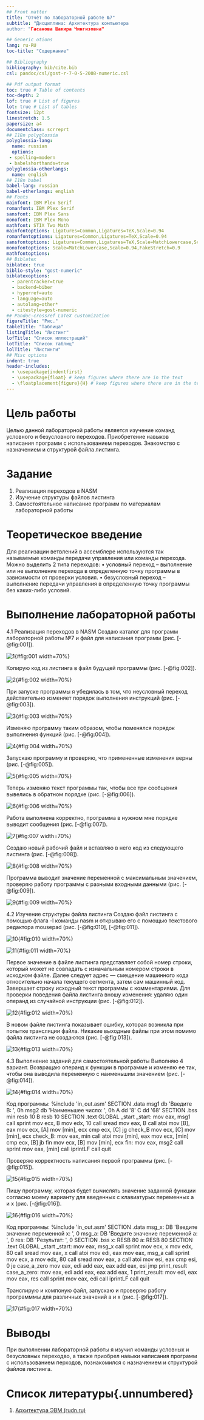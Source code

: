 ```yaml
---
## Front matter
title: "Отчёт по лабораторной работе №7"
subtitle: "Дисциплина: Архитектура компьютера
author: "Гасанова Шакира Чингизовна"

## Generic otions
lang: ru-RU
toc-title: "Содержание"

## Bibliography
bibliography: bib/cite.bib
csl: pandoc/csl/gost-r-7-0-5-2008-numeric.csl

## Pdf output format
toc: true # Table of contents
toc-depth: 2
lof: true # List of figures
lot: true # List of tables
fontsize: 12pt
linestretch: 1.5
papersize: a4
documentclass: scrreprt
## I18n polyglossia
polyglossia-lang:
  name: russian
  options:
 - spelling=modern
 - babelshorthands=true
polyglossia-otherlangs:
  name: english
## I18n babel
babel-lang: russian
babel-otherlangs: english
## Fonts
mainfont: IBM Plex Serif
romanfont: IBM Plex Serif
sansfont: IBM Plex Sans
monofont: IBM Plex Mono
mathfont: STIX Two Math
mainfontoptions: Ligatures=Common,Ligatures=TeX,Scale=0.94
romanfontoptions: Ligatures=Common,Ligatures=TeX,Scale=0.94
sansfontoptions: Ligatures=Common,Ligatures=TeX,Scale=MatchLowercase,Scale=0.94
monofontoptions: Scale=MatchLowercase,Scale=0.94,FakeStretch=0.9
mathfontoptions:
## Biblatex
biblatex: true
biblio-style: "gost-numeric"
biblatexoptions:
  - parentracker=true
  - backend=biber
  - hyperref=auto
  - language=auto
  - autolang=other*
  - citestyle=gost-numeric
## Pandoc-crossref LaTeX customization
figureTitle: "Рис."
tableTitle: "Таблица"
listingTitle: "Листинг"
lofTitle: "Список иллюстраций"
lotTitle: "Список таблиц"
lolTitle: "Листинги"
## Misc options
indent: true
header-includes:
  - \usepackage{indentfirst}
  - \usepackage{float} # keep figures where there are in the text
  - \floatplacement{figure}{H} # keep figures where there are in the text
---
```


# Цель работы

Целью данной лабораторной работы является изучение команд условного
и безусловного переходов. Приобретение навыков написания программ с
использованием переходов. Знакомство с назначением и структурой файла
листинга.

# Задание

1. Реализация переходов в NASM
2. Изучение структуры файлов листинга
3. Самостоятельное написание программ по материалам лабораторной
работы

# Теоретическое введение

Для реализации ветвлений в ассемблере используются так называемые
команды передачи управления или команды перехода. Можно выделить 2 типа
переходов:
• условный переход – выполнение или не выполнение перехода в
определенную точку программы в зависимости от проверки условия.
• безусловный переход – выполнение передачи управления в
определенную точку программы без каких-либо условий.

# Выполнение лабораторной работы

4.1 Реализация переходов в NASM
Создаю каталог для программ лабораторной работы №7 и файл для
написания программ (рис. [-@fig:001]).

![1](https://github.com/shakiragas/study_2024-2025_arh-pc/blob/master/labs/lab07/report/image/1.jpg){#fig:001 width=70%}

Копирую код из листинга в файл будущей программы (рис. [-@fig:002]).

![2](https://github.com/shakiragas/study_2024-2025_arh-pc/blob/master/labs/lab07/report/image/2.jpg){#fig:002 width=70%}

При запуске программы я убедилась в том, что неусловный переход действительно изменяет порядок выполнения инструкций (рис. [-@fig:003]).

![3](https://github.com/shakiragas/study_2024-2025_arh-pc/blob/master/labs/lab07/report/image/3.jpg){#fig:003 width=70%}

Изменяю программу таким образом, чтобы поменялся порядок выполнения функций (рис. [-@fig:004]).

![4](https://github.com/shakiragas/study_2024-2025_arh-pc/blob/master/labs/lab07/report/image/4.jpg){#fig:004 width=70%}

Запускаю программу и проверяю, что примененные изменения верны (рис. [-@fig:005]).

![5](https://github.com/shakiragas/study_2024-2025_arh-pc/blob/master/labs/lab07/report/image/5.jpg){#fig:005 width=70%}

Теперь изменяю текст программы так, чтобы все три сообщения вывелись в обратном порядке (рис. [-@fig:006]).

![6](https://github.com/shakiragas/study_2024-2025_arh-pc/blob/master/labs/lab07/report/image/6.jpg){#fig:006 width=70%}

Работа выполнена корректно, программа в нужном мне порядке выводит сообщения (рис. [-@fig:007]).

![7](https://github.com/shakiragas/study_2024-2025_arh-pc/blob/master/labs/lab07/report/image/7.jpg){#fig:007 width=70%}

Создаю новый рабочий файл и вставляю в него код из следующего листинга (рис. [-@fig:008]).

![8](https://github.com/shakiragas/study_2024-2025_arh-pc/blob/master/labs/lab07/report/image/8.jpg){#fig:008 width=70%}

Программа выводит значение переменной с максимальным значением, проверяю работу программы с разными входными данными (рис. [-@fig:009]).

![9](https://github.com/shakiragas/study_2024-2025_arh-pc/blob/master/labs/lab07/report/image/9.jpg){#fig:009 width=70%}

4.2 Изучение структуры файла листинга
Создаю файл листинга с помощью флага -l команды nasm и открываю его
с помощью текстового редактора mousepad (рис. [-@fig:010], [-@fig:011]).

![10](https://github.com/shakiragas/study_2024-2025_arh-pc/blob/master/labs/lab07/report/image/10.jpg){#fig:010 width=70%}

![11](https://github.com/shakiragas/study_2024-2025_arh-pc/blob/master/labs/lab07/report/image/11.jpg){#fig:011 width=70%}

Первое значение в файле листинга представляет собой номер строки,
который может не совпадать с изначальным номером строки в исходном файле.
Далее следует адрес — смещение машинного кода относительно начала
текущего сегмента, затем сам машинный код. Завершает строку исходный текст
программы с комментариями. Для проверки поведения файла листинга вношу
изменения: удаляю один операнд из случайной инструкции (рис. [-@fig:012]).

![12](https://github.com/shakiragas/study_2024-2025_arh-pc/blob/master/labs/lab07/report/image/12.jpg){#fig:012 width=70%}

В новом файле листинга показывает ошибку, которая возникла при попытке трансляции файла. Никакие выходные файлы при этом помимо файла листинга не создаются (рис. [-@fig:013]).

![13](https://github.com/shakiragas/study_2024-2025_arh-pc/blob/master/labs/lab07/report/image/13.jpg){#fig:013 width=70%}

4.3 Выполнение заданий для самостоятельной работы
Выполняю 4 вариант. Возвращаю операнд к функции в программе и изменяю ее так, чтобы она выводила переменную с наименьшим значением (рис. [-@fig:014]).

![14](https://github.com/shakiragas/study_2024-2025_arh-pc/blob/master/labs/lab07/report/image/14.jpg){#fig:014 width=70%}

Код программы:
%include 'in_out.asm'
SECTION .data
msg1 db 'Введите В: ', 0h
msg2 db 'Наименьшее число: ', 0h
A dd '8'
C dd '68'
SECTION .bss
min resb 10
B resb 10
SECTION .text
GLOBAL _start
_start:
mov eax, msg1
call sprint
mov ecx, B
mov edx, 10
call sread
mov eax, B
call atoi
mov [B], eax
mov ecx, [A]
mov [min], ecx
cmp ecx, [C]
jg check_B
mov ecx, [C]
mov [min], ecx
check_B:
mov eax, min
call atoi
mov [min], eax
mov ecx, [min]
cmp ecx, [B]
jb fin
mov ecx, [B]
mov [min], ecx
fin:
mov eax, msg2
call sprint
mov eax, [min]
call iprintLF
call quit

Проверяю корректность написания первой программы (рис. [-@fig:015]).

![15](https://github.com/shakiragas/study_2024-2025_arh-pc/blob/master/labs/lab07/report/image/15.jpg){#fig:015 width=70%}

Пишу программу, которая будет вычислять значение заданной функции согласно моему варианту для введенных с клавиатурых переменных a и x (рис. [-@fig:016]).

![16](https://github.com/shakiragas/study_2024-2025_arh-pc/blob/master/labs/lab07/report/image/16.jpg){#fig:016 width=70%}

Код программы:
%include 'in_out.asm'
SECTION .data
msg_x: DB 'Введите значение переменной x: ', 0
msg_a: DB 'Введите значение переменной a: ', 0
res: DB 'Результат: ', 0
SECTION .bss
x: RESB 80
a: RESB 80
SECTION .text
GLOBAL _start
_start:
mov eax, msg_x
call sprint
mov ecx, x
mov edx, 80
call sread
mov eax, x
call atoi
mov edi, eax
mov eax, msg_a
call sprint
mov ecx, a
mov edx, 80
call sread
mov eax, a
call atoi
mov esi, eax
cmp esi, 0
je case_a_zero
mov eax, edi
add eax, eax
add eax, esi
jmp print_result
case_a_zero:
mov eax, edi
add eax, eax
add eax, 1
print_result:
mov edi, eax
mov eax, res
call sprint
mov eax, edi
call iprintLF
call quit

Транслирую и компоную файл, запускаю и проверяю работу программмы
для различных значений a и x (рис. [-@fig:017]).

![17](https://github.com/shakiragas/study_2024-2025_arh-pc/blob/master/labs/lab07/report/image/17.jpg){#fig:017 width=70%}

# Выводы

При выполнении лабораторной работы я изучил команды условных и
безусловных переходво, а также приобрел навыки написания программ с
использованием перходов, познакомился с назначением и структурой файлов
листинга.

# Список литературы{.unnumbered}

1. [Архитектура ЭВМ (rudn.ru)](https://esystem.rudn.ru/)
